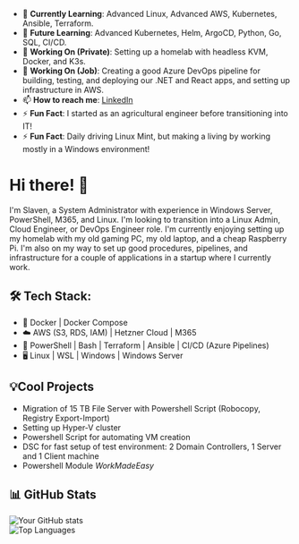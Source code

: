 - 🌱 **Currently Learning**: Advanced Linux, Advanced AWS, Kubernetes, Ansible, Terraform.
- 📖 **Future Learning**: Advanced Kubernetes, Helm, ArgoCD, Python, Go, SQL, CI/CD.
- 🚀 **Working On (Private)**: Setting up a homelab with headless KVM, Docker, and K3s.
- 🚀 **Working On (Job)**: Creating a good Azure DevOps pipeline for building, testing, and deploying our .NET and React apps, and setting up infrastructure in AWS.
- 📫 **How to reach me**: [LinkedIn](https://www.linkedin.com/in/slaven1gugolj)
- ⚡ **Fun Fact**: I started as an agricultural engineer before transitioning into IT!
- ⚡ **Fun Fact**: Daily driving Linux Mint, but making a living by working mostly in a Windows environment!

# Hi there! 👋

I'm Slaven, a System Administrator with experience in Windows Server, PowerShell, M365, and Linux. I'm looking to transition into a Linux Admin, Cloud Engineer, or DevOps Engineer role. I'm currently enjoying setting up my homelab with my old gaming PC, my old laptop, and a cheap Raspberry Pi. I'm also on my way to set up good procedures, pipelines, and infrastructure for a couple of applications in a startup where I currently work.

## 🛠️ Tech Stack:

- 🐳 Docker | Docker Compose
- ☁️ AWS (S3, RDS, IAM) | Hetzner Cloud | M365
- 🔧 PowerShell | Bash | Terraform | Ansible | CI/CD (Azure Pipelines)
- 🖥️ Linux | WSL | Windows | Windows Server

## 💡Cool Projects

- Migration of 15 TB File Server with Powershell Script (Robocopy, Registry Export-Import)
- Setting up Hyper-V cluster
- Powershell Script for automating VM creation
- DSC for fast setup of test environment: 2 Domain Controllers, 1 Server and 1 Client machine
- Powershell Module _WorkMadeEasy_ 

## 📊 GitHub Stats  
![Your GitHub stats](https://github-readme-stats.vercel.app/api?username=slaveng22&show_icons=true&theme=tokyonight)  
![Top Languages](https://github-readme-stats.vercel.app/api/top-langs/?username=slaveng22&layout=compact&theme=tokyonight)  


<!--
**slaveng22/slaveng22** is a ✨ _special_ ✨ repository because its `README.md` (this file) appears on your GitHub profile.
-->

